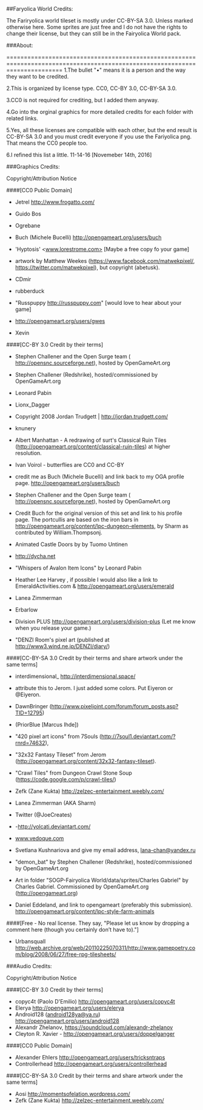 ##Faryolica World Credits:

The Fariryolica world tileset is mostly under CC-BY-SA 3.0. Unless marked otherwise here. Some sprites are just free and I do not have the rights to change their license, but they can still be in the Fairyolica World pack.

###About:

============================================================================================================================
1.The bullet "•" means it is a person and the way they want to be credited.

2.This is organized by license type. CC0, CC-BY 3.0, CC-BY-SA 3.0.

3.CC0 is not required for crediting, but I added them anyway.

4.Go into the orginal graphics for more detailed credits for each folder with related links.

5.Yes, all these licenses are compatible with each other, but the end result is CC-BY-SA 3.0 and you must credit everyone if you use the Fariyolica png. That means the CC0 people too.

6.I refined this list a little. 11-14-16 [Novemeber 14th, 2016]

###Graphics Credits:

Copyright/Attribution Notice

####[CC0 Public Domain]

- Jetrel <http://www.frogatto.com/>

- Guido Bos

- Ogrebane

- Buch (Michele Bucelli) <http://opengameart.org/users/buch>

- 'Hyptosis' <www.lorestrome.com> [Maybe a free copy fo your game]

- artwork by Matthew Weekes (https://www.facebook.com/matwekpixel/, https://twitter.com/matwekpixel), but copyright (abetusk).

- CDmir

- rubberduck

- "Russpuppy http://russpuppy.com" [would love to hear about your game]

- http://opengameart.org/users/gwes

- Xevin


####[CC-BY 3.0 Credit by their terms]

- Stephen Challener and the Open Surge team ( http://opensnc.sourceforge.net), hosted by OpenGameArt.org

- Stephen Challener (Redshrike), hosted/commissioned by OpenGameArt.org

- Leonard Pabin

- Lionx_Dagger

- Copyright 2008 Jordan Trudgett | http://jordan.trudgett.com/

- knunery

- Albert Manhattan - A redrawing of surt's Classical Ruin Tiles (http://opengameart.org/content/classical-ruin-tiles) at higher resolution.

- Ivan Voirol - butterflies are CC0 and CC-BY

- credit me as Buch (Michele Bucelli) and link back to my OGA profile page. <http://opengameart.org/users/buch>

- Stephen Challener and the Open Surge team ( http://opensnc.sourceforge.net), hosted by OpenGameArt.org

- Credit Buch for the original version of this set and link to his profile page. The portcullis are based on the iron bars in http://opengameart.org/content/lpc-dungeon-elements, by Sharm as contributed by William.Thompsonj.

- Animated Castle Doors by by Tuomo Untinen

- http://dycha.net

- "Whispers of Avalon Item Icons" by Leonard Pabin

- Heather Lee Harvey , if possible I would also like a link to EmeraldActivities.com & http://opengameart.org/users/emerald

- Lanea Zimmerman

- Erbarlow

- Division PLUS <http://opengameart.org/users/division-plus> (Let me know when you release your game.)

- "DENZI Room's pixel art (published at http://www3.wind.ne.jp/DENZI/diary/)


####[CC-BY-SA 3.0 Credit by their terms and share artwork under the same terms]

- interdimensional_ <http://interdimensional.space/>

- attribute this to Jerom. I just added some colors. Put Eiyeron or @Eiyeron.

- DawnBringer (http://www.pixeljoint.com/forum/forum_posts.asp?TID=12795)

- (PriorBlue [Marcus Ihde])

- "420 pixel art icons" from 7Souls (http://7soul1.deviantart.com/?rnrd=74632),

- "32x32 Fantasy Tileset" from Jerom (http://opengameart.org/content/32x32-fantasy-tileset).

- "Crawl Tiles" from Dungeon Crawl Stone Soup (https://code.google.com/p/crawl-tiles/)

- Zefk (Zane Kukta) <http://zelzec-entertainment.weebly.com/>

- Lanea Zimmerman (AKA Sharm)

- Twitter (@JoeCreates)

- -http://yolcati.deviantart.com/

- www.vedoque.com

- Svetlana Kushnariova and give my email address, lana-chan@yandex.ru

- "demon_bat" by Stephen Challener (Redshrike), hosted/commissioned by OpenGameArt.org

- Art in folder "SOGP-Fairyolica World/data/sprites/Charles Gabriel" by Charles Gabriel. Commissioned by OpenGameArt.org (http://opengameart.org)

- Daniel Eddeland, and link to opengameart (preferably this submission). <http://opengameart.org/content/lpc-style-farm-animals>

####[Free - No real license. They say, "Please let us know by dropping a comment here (though you certainly don’t have to)."]

- Urbansquall <http://web.archive.org/web/20110225070311/http://www.gamepoetry.com/blog/2008/06/27/free-rpg-tilesheets/>

###Audio Credits:

Copyright/Attribution Notice

####[CC-BY 3.0 Credit by their terms]

- copyc4t (Paolo D'Emilio) <http://opengameart.org/users/copyc4t>
- Elerya <http://opengameart.org/users/elerya>
- Android128 (android128ya@ya.ru) <http://opengameart.org/users/android128>
- Alexandr Zhelanov, https://soundcloud.com/alexandr-zhelanov
- Cleyton R. Xavier - http://opengameart.org/users/doppelganger

####[CC0 Public Domain]

- Alexander Ehlers <http://opengameart.org/users/tricksntraps>
- Controllerhead <http://opengameart.org/users/controllerhead>

####[CC-BY-SA 3.0 Credit by their terms and share artwork under the same terms]

- Aosi <http://momentsofelation.wordpress.com/>
- Zefk (Zane Kukta) <http://zelzec-entertainment.weebly.com/>

